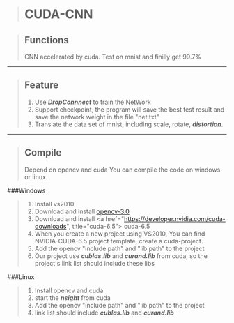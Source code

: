 >CUDA-CNN
>========



>Functions
>--------
>CNN accelerated by cuda. Test on mnist and finilly get 99.7%
***


>Feature
>--------
>1. Use ***DropConnnect*** to train the NetWork
>2. Support checkpoint, the program will save the best test result and save the network weight in the file "net.txt"
>3. Translate the data set of mnist, including scale, rotate, ***distortion***.
>

***

>Compile
>-------
>Depend on opencv and cuda
>You can compile the code on windows or linux.
>
###Windows
>1. Install vs2010.
>2. Download and install <a href="http://sourceforge.net/projects/opencvlibrary/files/opencv-win/3.0.0-beta/" title="opencv-3.0"> opencv-3.0</a> 
>3. Download and install <a href="https://developer.nvidia.com/cuda-downloads", title="cuda-6.5"> cuda-6.5</a>
>4. When you create a new project using VS2010, You can find NVIDIA-CUDA-6.5 project template, create a cuda-project.
>5. Add the opencv "include path" and "lib path" to the project
>6. Our project use ***cublas.lib*** and ***curand.lib*** from cuda, so the project's link list should include these libs
>
###Linux
>1. Install opencv and cuda
>2. start the ***nsight*** from cuda
>3. Add the opencv "include path" and "lib path" to the project
>4. link list should include ***cublas.lib*** and ***curand.lib***


